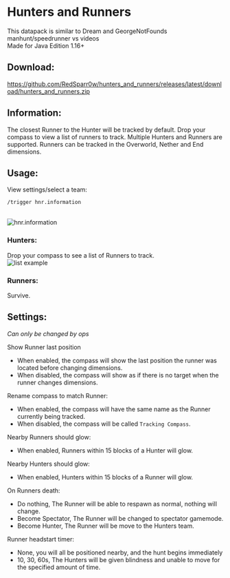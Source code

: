 # Hunters and Runners

This datapack is similar to Dream and GeorgeNotFounds manhunt/speedrunner vs videos<br/>
Made for Java Edition 1.16+

## Download:
https://github.com/RedSparr0w/hunters_and_runners/releases/latest/download/hunters_and_runners.zip

## Information:
The closest Runner to the Hunter will be tracked by default.
Drop your compass to view a list of runners to track.
Multiple Hunters and Runners are supported.
Runners can be tracked in the Overworld, Nether and End dimensions.

## Usage:

View settings/select a team:
```
/trigger hnr.information
```
<br/>![hnr.information](https://i.imgur.com/AL1j4Bx.png)

### Hunters:
Drop your compass to see a list of Runners to track.
<br/>![list example](https://i.imgur.com/yKMuKxI.png)

### Runners:
Survive.

## Settings:
_Can only be changed by ops_

Show Runner last position
- When enabled, the compass will show the last position the runner was located before changing dimensions.
- When disabled, the compass will show as if there is no target when the runner changes dimensions.

Rename compass to match Runner:
- When enabled, the compass will have the same name as the Runner currently being tracked.
- When disabled, the compass will be called `Tracking Compass`.

Nearby Runners should glow:
- When enabled, Runners within 15 blocks of a Hunter will glow.

Nearby Hunters should glow:
- When enabled, Hunters within 15 blocks of a Runner will glow.

On Runners death:
- Do nothing, The Runner will be able to respawn as normal, nothing will change.
- Become Spectator, The Runner will be changed to spectator gamemode.
- Become Hunter, The Runner will be move to the Hunters team.

Runner headstart timer:
- None, you will all be positioned nearby, and the hunt begins immediately
- 10, 30, 60s, The Hunters will be given blindness and unable to move for the specified amount of time.
